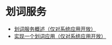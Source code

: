 # 划词服务<!--selectioninput-->

<!--Kit: Basic Services Kit-->
<!--Subsystem: SelectionInput-->
<!--Owner: @no86-->
<!--Designer: @mmwwbb-->
<!--Tester: @dong-dongzhen-->
<!--Adviser: @fang-jinxu-->

- [划词服务概述（仅对系统应用开放）](selection-services-intro.md)
- [实现一个划词应用（仅对系统应用开放）](selection-services-application-guide.md)
